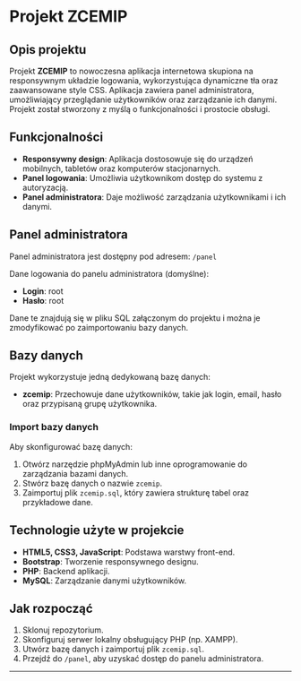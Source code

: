 # Projekt ZCEMIP

## Opis projektu

Projekt **ZCEMIP** to nowoczesna aplikacja internetowa skupiona na responsywnym układzie logowania, wykorzystująca dynamiczne tła oraz zaawansowane style CSS. Aplikacja zawiera panel administratora, umożliwiający przeglądanie użytkowników oraz zarządzanie ich danymi. Projekt został stworzony z myślą o funkcjonalności i prostocie obsługi.

## Funkcjonalności

- **Responsywny design**: Aplikacja dostosowuje się do urządzeń mobilnych, tabletów oraz komputerów stacjonarnych.
- **Panel logowania**: Umożliwia użytkownikom dostęp do systemu z autoryzacją.
- **Panel administratora**: Daje możliwość zarządzania użytkownikami i ich danymi.

## Panel administratora

Panel administratora jest dostępny pod adresem:
`/panel`

Dane logowania do panelu administratora (domyślne):
- **Login**: root
- **Hasło**: root

Dane te znajdują się w pliku SQL załączonym do projektu i można je zmodyfikować po zaimportowaniu bazy danych.

## Bazy danych

Projekt wykorzystuje jedną dedykowaną bazę danych:
- **zcemip**: Przechowuje dane użytkowników, takie jak login, email, hasło oraz przypisaną grupę użytkownika.

### Import bazy danych

Aby skonfigurować bazę danych:
1. Otwórz narzędzie phpMyAdmin lub inne oprogramowanie do zarządzania bazami danych.
2. Stwórz bazę danych o nazwie `zcemip`.
3. Zaimportuj plik `zcemip.sql`, który zawiera strukturę tabel oraz przykładowe dane.

## Technologie użyte w projekcie

- **HTML5, CSS3, JavaScript**: Podstawa warstwy front-end.
- **Bootstrap**: Tworzenie responsywnego designu.
- **PHP**: Backend aplikacji.
- **MySQL**: Zarządzanie danymi użytkowników.

## Jak rozpocząć

1. Sklonuj repozytorium.
2. Skonfiguruj serwer lokalny obsługujący PHP (np. XAMPP).
3. Utwórz bazę danych i zaimportuj plik `zcemip.sql`.
4. Przejdź do `/panel`, aby uzyskać dostęp do panelu administratora.

---
